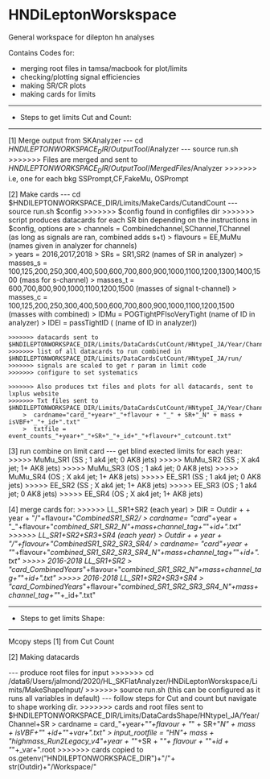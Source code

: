 # HNDiLeptonWorskspace
General workspace for dilepton hn analyses

Contains Codes for:

- merging root files in tamsa/macbook for plot/limits
- checking/plotting signal efficiencies 
- making SR/CR plots
- making cards for limits

----------------------------------------------------
- Steps to get limits Cut and Count:
----------------------------------------------------

[1] Merge output from SKAnalyzer
--- cd $HNDILEPTONWORKSPACE_DIR/OutputTool/$Analyzer
--- source run.sh
    >>>>>>> Files are merged and sent to $HNDILEPTONWORKSPACE_DIR/OutputTool/MergedFiles/$Analyzer
    >>>>>>> i.e, one for each bkg SSPrompt,CF,FakeMu, OSPrompt

[2] Make cards
--- cd $HNDILEPTONWORKSPACE_DIR/Limits/MakeCards/CutandCount
--- source run.sh $config 
    >>>>>>> $config found in configfiles dir
    >>>>>>> script produces datacards for each SR bin depending on the instructions in $config, options are
    	        >  channels = Combinedchannel,SChannel,TChannel  (as long as signals are ran, combined adds s+t)
		>  flavours = EE,MuMu   (names given in analyzer for channels)    
		>  years    = 2016,2017,2018 
		>  SRs      = SR1,SR2  (names of SR in analyzer)
		>  masses_s = 100,125,200,250,300,400,500,600,700,800,900,1000,1100,1200,1300,1400,1500 (mass for s-channel)
		>  masses_t = 600,700,800,900,1000,1100,1200,1500  (masses of signal t-channel)
		>  masses_c = 100,125,200,250,300,400,500,600,700,800,900,1000,1100,1200,1500 (masses with combined)
		>  IDMu     = POGTightPFIsoVeryTight  (name of ID in analyzer)
		>  IDEl     = passTightID  ( (name of ID in analyzer))

    >>>>>>> datacards sent to  $HNDILEPTONWORKSPACE_DIR/Limits/DataCardsCutCount/HNtypeI_JA/Year/Channel+SR
    >>>>>>> list of all datacards to run combined in $HNDILEPTONWORKSPACE_DIR/Limits/DataCardsCutCount/HNtypeI_JA/run/
    >>>>>>> signals are scaled to get r param in limit code
    >>>>>>> configure to set systematics
    
    >>>>>>> Also produces txt files and plots for all datacards, sent to lxplus website
    >>>>>>> Txt files sent to $HNDILEPTONWORKSPACE_DIR/Limits/DataCardsCutCount/HNtypeI_JA/Year/Channel+SR
		>  cardname="card_"+year+"_"+flavour + "_" + SR+"_N" + mass + isVBF+"_"+_id+".txt"
		>  txtfile = event_counts_"+year+"_"+SR+"_"+_id+"_"+flavour+"_cutcount.txt"

[3] run combine  on limit card
--- get blind exected limits for each year:
    >>>>> MuMu_SR1 (SS ; 1 ak4 jet; 0 AK8 jets)
    >>>>> MuMu_SR2 (SS ; X ak4 jet; 1+ AK8 jets)
    >>>>> MuMu_SR3 (OS ; 1 ak4 jet; 0 AK8 jets)
    >>>>> MuMu_SR4 (OS ; X ak4 jet; 1+ AK8 jets)
    >>>>> EE_SR1 (SS ; 1 ak4 jet; 0 AK8 jets)
    >>>>> EE_SR2 (SS ; X ak4 jet; 1+ AK8 jets)
    >>>>> EE_SR3 (OS ; 1 ak4 jet; 0 AK8 jets)
    >>>>> EE_SR4 (OS ; X ak4 jet; 1+ AK8 jets)

[4] merge cards for:
    >>>>>>  LL_SR1+SR2     (each year)
    	    > DIR =  Outdir +  + year + "/"+flavour+"_CombinedSR1_SR2/
	    > cardname= "card_"+year + "_"+flavour+"_combined_SR1_SR2_N"+mass+channel_tag+"_"+_id+".txt"
    >>>>>>  LL_SR1+SR2+SR3+SR4  (each year)
    	    > Outdir +  + year + "/"+flavour+"_CombinedSR1_SR2_SR3_SR4/
	    > cardname= "card_"+year + "_"+flavour+"_combined_SR1_SR2_SR3_SR4_N"+mass+channel_tag+"_"+_id+".txt"
    >>>>>   2016-2018 LL_SR1+SR2
    	    > "card_CombinedYears_"+flavour+"_combined_SR1_SR2_N"+mass+channel_tag+"_"+_id+".txt"
    >>>>>   2016-2018 LL_SR1+SR2+SR3+SR4
    	    > "card_CombinedYears_"+flavour+"_combined_SR1_SR2_SR3_SR4_N"+mass+channel_tag+"_"+_id+".txt"


----------------------------------------------------
- Steps to get limits Shape:
----------------------------------------------------
Mcopy steps [1] from Cut Count

[2] Making datacards

--- produce root files for input
    >>>>>>> cd /data6/Users/jalmond/2020/HL_SKFlatAnalyzer/HNDiLeptonWorskspace/Limits/MakeShapeInput/
    >>>>>>> source run.sh  (this can be configured as it runs all variables in default)
--- follow steps for Cut and count but navigate to shape working dir.
    >>>>>>> cards and root files sent to $HNDILEPTONWORKSPACE_DIR/Limits/DataCardsShape/HNtypeI_JA/Year/Channel+SR
    	   	 > cardname = card_"+year+"_"+flavour + "_" + SR+"_N" + mass + isVBF+"_" +_id+"_"+_var+".txt"
		 > input_rootfile = "HN"+ mass + "_highmass_Run2Legacy_v4_"+year + "_"+SR + "_"+ flavour + "_"+_id + "_"+_var+".root
    >>>>>>> cards copied to os.getenv("HNDILEPTONWORKSPACE_DIR")+"/"+ str(Outdir)+"/Workspace/"

		 